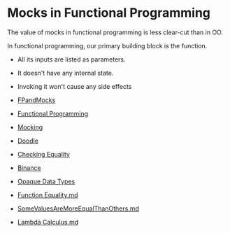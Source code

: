 # Mocks in Functional Programming

The value of mocks in functional programming is less clear-cut than in OO.

In functional programming, our primary building block is the function.

- All its inputs are listed as parameters.
- It doesn't have any internal state.
- Invoking it won't cause any side effects

- [FPandMocks](./FPandMocks.md)
- [Functional Programming](./FunctionalProgramming.md)
- [Mocking](./Mocking.md)
- [Doodle](./Doodle.md)
- [Checking Equality](./CheckingEquality.md)
- [Binance](./Doodle.md)
- [Opaque Data Types](./OpaqueData.md)
- [Function Equality.md](FunctionEquality.md)
- [SomeValuesAreMoreEqualThanOthers.md](./SomeValuesAreMoreEqualThanOthers.md)
- [Lambda Calculus.md](./LambdaCalculus.md)